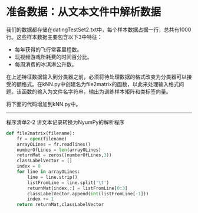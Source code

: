# 准备数据：从文本文件中解析数据

我们的数据都存储在datingTestSet2.txt中，每个样本数据占据一行，总共有1000行。这些样本数据主要包含以下3中特征：

* 每年获得的飞行常客里程数。
* 玩视频游戏所耗费的时间百分比。
* 每周消费的冰淇淋公升数。

在上述特征数据输入到分类器之前，必须将待处理数据的格式改变为分类器可以接受的额格式。在kNN.py中创建名为file2matrix的函数，以此来处理输入格式问题。该函数的输入为文件名字符串，输出为训练样本矩阵和类标签向量。

将下面的代码增加到kNN.py中。

---

程序清单2-2 讲文本记录转换为NyumPy的解析程序

```py
def file2matrix(filename):
	fr = open(filename)
	arrayOLines = fr.readlines()
	numberOfLines = len(arrayOLines)
	returnMat = zeros((numberOfLines,3))
	classLabelVector = []
	index = 0
	for line in arrayOLines:
		line = line.strip()
		listFromLine = line.split('\t')
		returnMat[index,:] = listFromLine[0:3]
		classLabelVector.append(int(listFromLine[-1]))
		index += 1
	return returnMat,classLabelVector
```



